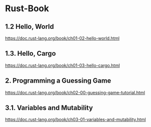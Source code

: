 # Rust-Book

## 1.2 Hello, World

<https://doc.rust-lang.org/book/ch01-02-hello-world.html>

## 1.3. Hello, Cargo

<https://doc.rust-lang.org/book/ch01-03-hello-cargo.html>

## 2. Programming a Guessing Game

<https://doc.rust-lang.org/book/ch02-00-guessing-game-tutorial.html>

## 3.1. Variables and Mutability

<https://doc.rust-lang.org/book/ch03-01-variables-and-mutability.html>
